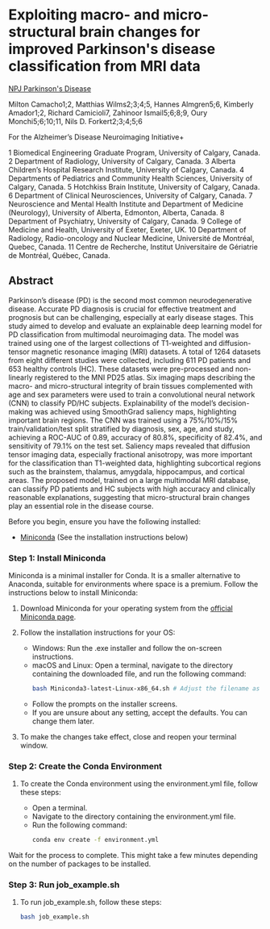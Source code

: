# Exploiting macro- and micro-structural brain changes for improved Parkinson's disease classification from MRI data 
[NPJ Parkinson's Disease](https://www.nature.com/articles/s41531-024-00647-9)

Milton Camacho1;2, Matthias Wilms2;3;4;5, Hannes Almgren5;6, Kimberly Amador1;2, Richard Camicioli7, Zahinoor Ismail5;6;8;9, Oury Monchi5;6;10;11, Nils D. Forkert2;3;4;5;6

For the Alzheimer’s Disease Neuroimaging Initiative+

1 Biomedical Engineering Graduate Program, University of Calgary, Canada.
2 Department of Radiology, University of Calgary, Canada.
3 Alberta Children’s Hospital Research Institute, University of Calgary, Canada.
4 Departments of Pediatrics and Community Health Sciences, University of Calgary, Canada.
5 Hotchkiss Brain Institute, University of Calgary, Canada.
6 Department of Clinical Neurosciences, University of Calgary, Canada.
7 Neuroscience and Mental Health Institute and Department of Medicine (Neurology), University of Alberta, Edmonton, Alberta, Canada.
8 Department of Psychiatry, University of Calgary, Canada.
9 College of Medicine and Health, University of Exeter, Exeter, UK.
10 Department of Radiology, Radio-oncology and Nuclear Medicine, Université de Montréal, Quebec, Canada.
11 Centre de Recherche, Institut Universitaire de Gériatrie de Montréal, Québec, Canada.

## Abstract

Parkinson’s disease (PD) is the second most common neurodegenerative disease. Accurate PD diagnosis is crucial for effective treatment and prognosis but can be challenging, especially at early disease stages. This study aimed to develop and evaluate an explainable deep learning model for PD classification from multimodal neuroimaging data. The model was trained using one of the largest collections of T1-weighted and diffusion-tensor magnetic resonance imaging (MRI) datasets. A total of 1264 datasets from eight different studies were collected, including 611 PD patients and 653 healthy controls (HC). These datasets were pre-processed and non-linearly registered to the MNI PD25 atlas. Six imaging maps describing the macro- and micro-structural integrity of brain tissues complemented with age and sex parameters were used to train a convolutional neural network (CNN) to classify PD/HC subjects. Explainability of the model’s decision-making was achieved using SmoothGrad saliency maps, highlighting important brain regions. The CNN was trained using a 75%/10%/15% train/validation/test split stratified by diagnosis, sex, age, and study, achieving a ROC-AUC of 0.89, accuracy of 80.8%, specificity of 82.4%, and sensitivity of 79.1% on the test set. Saliency maps revealed that diffusion tensor imaging data, especially fractional anisotropy, was more important for the classification than T1-weighted data, highlighting subcortical regions such as the brainstem, thalamus, amygdala, hippocampus, and cortical areas. The proposed model, trained on a large multimodal MRI database, can classify PD patients and HC subjects with high accuracy and clinically reasonable explanations, suggesting that micro-structural brain changes play an essential role in the disease course.

Before you begin, ensure you have the following installed:
- [Miniconda](https://docs.conda.io/en/latest/miniconda.html) (See the installation instructions below)

### Step 1: Install Miniconda

Miniconda is a minimal installer for Conda. It is a smaller alternative to Anaconda, suitable for environments where space is a premium. Follow the instructions below to install Miniconda:

1. Download Miniconda for your operating system from the [official Miniconda page](https://docs.conda.io/en/latest/miniconda.html).
2. Follow the installation instructions for your OS:
    - Windows: Run the .exe installer and follow the on-screen instructions.
    - macOS and Linux: Open a terminal, navigate to the directory containing the downloaded file, and run the following command:
        ```bash
        bash Miniconda3-latest-Linux-x86_64.sh # Adjust the filename as necessary
        ```
    - Follow the prompts on the installer screens.
    - If you are unsure about any setting, accept the defaults. You can change them later.

3. To make the changes take effect, close and reopen your terminal window.

### Step 2: Create the Conda Environment

1. To create the Conda environment using the environment.yml file, follow these steps:

    - Open a terminal.
    - Navigate to the directory containing the environment.yml file.
    - Run the following command:
        ```bash
        conda env create -f environment.yml
        ```

Wait for the process to complete. This might take a few minutes depending on the number of packages to be installed.

### Step 3: Run job_example.sh

1. To run job_example.sh, follow these steps:
    ```bash
    bash job_example.sh
    ```
